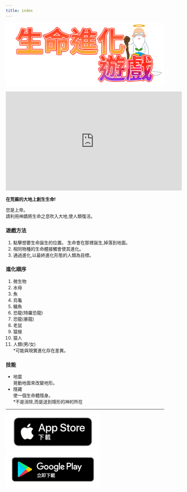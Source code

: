 ```yaml
---
title: index
---
```


![top banner](img_app_logo.tw.png)

<iframe width="560" height="315" src="https://www.youtube.com/embed/gv15IrLbrBs?si=wsFglQ2Bmcm5TvR0" title="YouTube video player" frameborder="0" allow="accelerometer; autoplay; clipboard-write; encrypted-media; gyroscope; picture-in-picture; web-share" allowfullscreen></iframe>

<b>在荒蕪的大地上創生生命!</b>

您是上帝。<br>
請利用神蹟將生命之息吹入大地,使人類復活。

### 遊戲方法

1. 點擊想要生命誕生的位置。
    生命會在那裡誕生,掉落到地面。
2. 相同物種的生命體接觸會使其進化。
3. 通過進化,以最終進化形態的人類為目標。

### 進化順序

1. 微生物
2. 水母
3. 魚
4. 烏龜
5. 鱷魚
6. 恐龍(特羅恐龍)
7. 恐龍(暴龍)
8. 老鼠
9. 猿猴
10. 猿人
11. 人類(男/女)<br>*可能與現實進化存在差異。

### 技能
- 地震<br>晃動地面來改變地形。
- 隱藏<br>使一個生命體隱身。<br>*不是消除,而是送到隱形的神的所在


-------

[![App store link](img_appstore_banner.zh-tw.png#imgleft)](https://itunes.apple.com/tw/app/id6474465983?mt=8)[![Google Play link](img_google-play-badge.zh-tw.png#imgleft)](https://play.google.com/store/apps/details?id=jp.hyoromo.lifeevolve)
<div class="clear clear_box"></div>